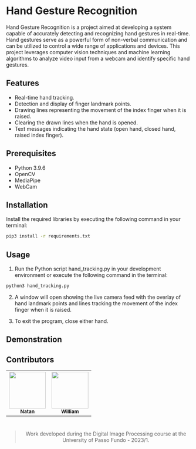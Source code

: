 # Hand Gesture Recognition

Hand Gesture Recognition is a project aimed at developing a system capable of accurately detecting and recognizing hand gestures in real-time. Hand gestures serve as a powerful form of non-verbal communication and can be utilized to control a wide range of applications and devices. This project leverages computer vision techniques and machine learning algorithms to analyze video input from a webcam and identify specific hand gestures.

## Features
* Real-time hand tracking.
* Detection and display of finger landmark points.
* Drawing lines representing the movement of the index finger when it is raised.
* Clearing the drawn lines when the hand is opened.
* Text messages indicating the hand state (open hand, closed hand, raised index finger).

## Prerequisites
- Python 3.9.6
- OpenCV
- MediaPipe
- WebCam

## Installation

Install the required libraries by executing the following command in your terminal:

```bash
pip3 install -r requirements.txt
```

## Usage

1. Run the Python script hand_tracking.py in your development environment or execute the following command in the terminal:
  ```bash
  python3 hand_tracking.py
  ```
2. A window will open showing the live camera feed with the overlay of hand landmark points and lines tracking the movement of the index finger when it is raised.

3. To exit the program, close either hand.

## Demonstration


## Contributors

<div align="center">
  <table>
    <tr>
      <td align="center">
        <a href="https://github.com/NatanOPelizzoni">
          <img src="https://github.com/NatanOPelizzoni.png" width="100px">
          <br>
          <sub>
            <b>Natan</b>
          </sub>
        </a>
      </td>
      <td align="center">
        <a href="https://github.com/williamsimionatto">
          <img src="https://github.com/williamsimionatto.png" width="100px">
          <br>
          <sub>
            <b>William</b>
          </sub>
        </a>
      </td>
    </tr>
  </table>
<div>

#

> Work developed during the Digital Image Processing course at the University of Passo Fundo - 2023/1.
